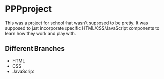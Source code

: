 # PPPproject
This was a project for school that wasn't supposed to be pretty.  It was supposed to just incorporate specific HTML/CSS/JavaScript components to learn how they work and play with.

## Different Branches
- HTML
- CSS
- JavaScript

